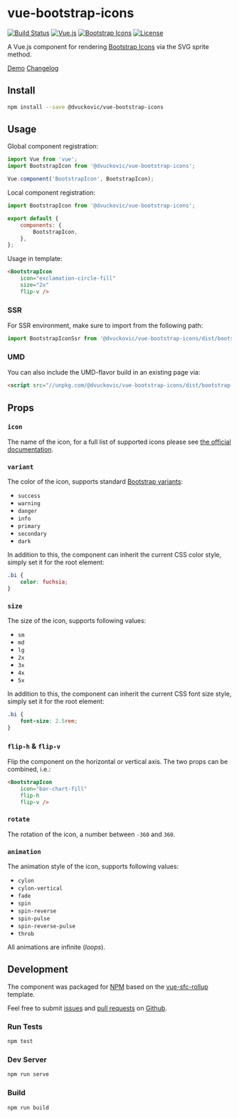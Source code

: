 # vue-bootstrap-icons

[![Build Status](https://img.shields.io/github/workflow/status/dvuckovic/vue-bootstrap-icons/Test)](https://github.com/dvuckovic/vue-bootstrap-icons/actions/workflows/checks.yml)
[![Vue.js](https://img.shields.io/github/package-json/dependency-version/dvuckovic/vue-bootstrap-icons/dev/vue)](https://vuejs.org/)
[![Bootstrap Icons](https://img.shields.io/github/package-json/dependency-version/dvuckovic/vue-bootstrap-icons/bootstrap-icons)](https://icons.getbootstrap.com/)
[![License](https://img.shields.io/github/package-json/license/dvuckovic/vue-bootstrap-icons?color=white)](http://www.wtfpl.net/)

A Vue.js component for rendering [Bootstrap Icons](https://icons.getbootstrap.com/) via the SVG sprite method.

[Demo] [Changelog]

## Install

```sh
npm install --save @dvuckovic/vue-bootstrap-icons
```

## Usage

Global component registration:

```js
import Vue from 'vue';
import BootstrapIcon from '@dvuckovic/vue-bootstrap-icons';

Vue.component('BootstrapIcon', BootstrapIcon);
```

Local component registration:

```js
import BootstrapIcon from '@dvuckovic/vue-bootstrap-icons';

export default {
    components: {
        BootstrapIcon,
    },
};
```

Usage in template:

```html
<BootstrapIcon
    icon="exclamation-circle-fill"
    size="2x"
    flip-v />
```

### SSR

For SSR environment, make sure to import from the following path:

```js
import BootstrapIconSsr from '@dvuckovic/vue-bootstrap-icons/dist/bootstrap-icon.ssr';
```

### UMD

You can also include the UMD-flavor build in an existing page via:

```html
<script src="//unpkg.com/@dvuckovic/vue-bootstrap-icons/dist/bootstrap-icon.min.js"></script>
```

## Props

### `icon`

The name of the icon, for a full list of supported icons please see [the official documentation](https://icons.getbootstrap.com/#icons).

### `variant`

The color of the icon, supports standard [Bootstrap variants](https://getbootstrap.com/docs/5.0/customize/color/#theme-colors):

* `success`
* `warning`
* `danger`
* `info`
* `primary`
* `secondary`
* `dark`

In addition to this, the component can inherit the current CSS color style, simply set it for the root element:

```css
.bi {
    color: fuchsia;
}
```

### `size`

The size of the icon, supports following values:

* `sm`
* `md`
* `lg`
* `2x`
* `3x`
* `4x`
* `5x`

In addition to this, the component can inherit the current CSS font size style, simply set it for the root element:

```css
.bi {
    font-size: 2.5rem;
}
```

### `flip-h` & `flip-v`

Flip the component on the horizontal or vertical axis. The two props can be combined, i.e.:

```html
<BootstrapIcon
    icon="bar-chart-fill"
    flip-h
    flip-v />
```

### `rotate`

The rotation of the icon, a number between `-360` and `360`.

### `animation`

The animation style of the icon, supports following values:

* `cylon`
* `cylon-vertical`
* `fade`
* `spin`
* `spin-reverse`
* `spin-pulse`
* `spin-reverse-pulse`
* `throb`

All animations are infinite (_loops_).

## Development

The component was packaged for [NPM](https://www.npmjs.com) based on the [vue-sfc-rollup](https://github.com/team-innovation/vue-sfc-rollup) template.

Feel free to submit [issues](https://github.com/dvuckovic/vue-bootstrap-icons/issues) and [pull requests](https://github.com/dvuckovic/vue-bootstrap-icons/pulls) on [Github](https://github.com/dvuckovic/vue-bootstrap-icons).

### Run Tests

```sh
npm test
```

### Dev Server

```sh
npm run serve
```

### Build

```sh
npm run build
```

[Demo]: https://dvuckovic.com/2021/03/12/vue-bootstrap-icons/
[Changelog]: ./CHANGELOG.md
